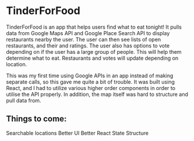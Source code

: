 # TinderForFood

TinderForFood is an app that helps users find what to eat tonight! It pulls data from Google Maps API and Google Place Search API to display restaurants nearby the user. The user can then see lists of open restaurants, and their and ratings. The user also has options to vote depending on if the user has a large group of people. This will help them determine what to eat. Restaurants and votes will update depending on location.

This was my first time using Google APIs in an app instead of making separate calls, so this gave me quite a bit of trouble. It was built using React, and I had to utilize various higher order components in order to utilise the API properly. In addition, the map itself was hard to structure and pull data from.

## Things to come:
Searchable locations
Better UI
Better React State Structure
